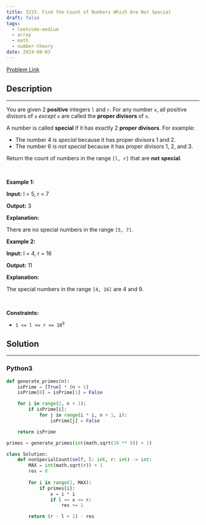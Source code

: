 ```yaml
---
title: 3233. Find the Count of Numbers Which Are Not Special
draft: false
tags: 
  - leetcode-medium
  - array
  - math
  - number-theory
date: 2024-08-03
---
```


[Problem Link](https://leetcode.com/problems/find-the-count-of-numbers-which-are-not-special/)

## Description

---
<p>You are given 2 <strong>positive</strong> integers <code>l</code> and <code>r</code>. For any number <code>x</code>, all positive divisors of <code>x</code> <em>except</em> <code>x</code> are called the <strong>proper divisors</strong> of <code>x</code>.</p>

<p>A number is called <strong>special</strong> if it has exactly 2 <strong>proper divisors</strong>. For example:</p>

<ul>
	<li>The number 4 is <em>special</em> because it has proper divisors 1 and 2.</li>
	<li>The number 6 is <em>not special</em> because it has proper divisors 1, 2, and 3.</li>
</ul>

<p>Return the count of numbers in the range <code>[l, r]</code> that are <strong>not</strong> <strong>special</strong>.</p>

<p>&nbsp;</p>
<p><strong class="example">Example 1:</strong></p>

<div class="example-block">
<p><strong>Input:</strong> <span class="example-io">l = 5, r = 7</span></p>

<p><strong>Output:</strong> <span class="example-io">3</span></p>

<p><strong>Explanation:</strong></p>

<p>There are no special numbers in the range <code>[5, 7]</code>.</p>
</div>

<p><strong class="example">Example 2:</strong></p>

<div class="example-block">
<p><strong>Input:</strong> <span class="example-io">l = 4, r = 16</span></p>

<p><strong>Output:</strong> <span class="example-io">11</span></p>

<p><strong>Explanation:</strong></p>

<p>The special numbers in the range <code>[4, 16]</code> are 4 and 9.</p>
</div>

<p>&nbsp;</p>
<p><strong>Constraints:</strong></p>

<ul>
	<li><code>1 &lt;= l &lt;= r &lt;= 10<sup>9</sup></code></li>
</ul>


## Solution

---
### Python3
``` py title='find-the-count-of-numbers-which-are-not-special'
def generate_primes(n):
	isPrime = [True] * (n + 1)
	isPrime[0] = isPrime[1] = False

	for i in range(2, n + 1):
		if isPrime[i]:
			for j in range(i * i, n + 1, i):
				isPrime[j] = False

	return isPrime

primes = generate_primes(int(math.sqrt(10 ** 9)) + 1)

class Solution:
    def nonSpecialCount(self, l: int, r: int) -> int:
        MAX = int(math.sqrt(r)) + 1
        res = 0
        
        for i in range(2, MAX):
            if primes[i]:
                x = i * i
                if l <= x <= r:
                    res += 1

        return (r - l + 1) - res
```


